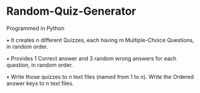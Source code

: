 # Random-Quiz-Generator

Programmed in Python

• It creates n different Quizzes, each having m Multiple-Choice Questions, in random order.

• Provides 1 Correct answer and 3 random wrong answers for each question, in random order.

• Write those quizzes to n text files (named from 1 to n). Write the Ordered answer keys to n text files.
